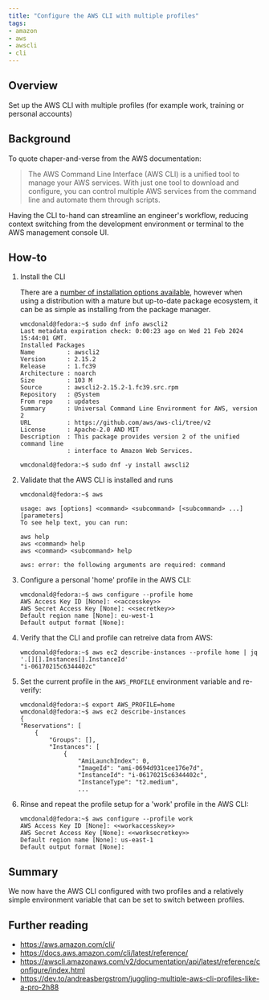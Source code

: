 ```yaml
---
title: "Configure the AWS CLI with multiple profiles"
tags:
- amazon
- aws
- awscli
- cli
---
```


## Overview
Set up the AWS CLI with multiple profiles (for example work, training or personal accounts)

## Background
To quote chaper-and-verse from the AWS documentation:

> The AWS Command Line Interface (AWS CLI) is a unified tool to manage your AWS services. With just one tool to download and configure, you can control multiple AWS services from the command line and automate them through scripts.

Having the CLI to-hand can streamline an engineer's workflow, reducing context switching from the development environment or terminal to the AWS management console UI.

## How-to
1. Install the CLI

    There are a [number of installation options available](https://docs.aws.amazon.com/cli/latest/userguide/getting-started-install.html), however when using a distribution with a mature but up-to-date package ecosystem, it can be as simple as installing from the package manager.

    ```shell
    wmcdonald@fedora:~$ sudo dnf info awscli2
    Last metadata expiration check: 0:00:23 ago on Wed 21 Feb 2024 15:44:01 GMT.
    Installed Packages
    Name         : awscli2
    Version      : 2.15.2
    Release      : 1.fc39
    Architecture : noarch
    Size         : 103 M
    Source       : awscli2-2.15.2-1.fc39.src.rpm
    Repository   : @System
    From repo    : updates
    Summary      : Universal Command Line Environment for AWS, version 2
    URL          : https://github.com/aws/aws-cli/tree/v2
    License      : Apache-2.0 AND MIT
    Description  : This package provides version 2 of the unified command line
                 : interface to Amazon Web Services.

    wmcdonald@fedora:~$ sudo dnf -y install awscli2
    ```

2. Validate that the AWS CLI is installed and runs

    ```shell
    wmcdonald@fedora:~$ aws
    
    usage: aws [options] <command> <subcommand> [<subcommand> ...] [parameters]
    To see help text, you can run:

    aws help
    aws <command> help
    aws <command> <subcommand> help

    aws: error: the following arguments are required: command
    ```

3. Configure a personal 'home' profile in the AWS CLI:

    ```shell
    wmcdonald@fedora:~$ aws configure --profile home
    AWS Access Key ID [None]: <<accesskey>>
    AWS Secret Access Key [None]: <<secretkey>>
    Default region name [None]: eu-west-1
    Default output format [None]: 
    ```

4. Verify that the CLI and profile can retreive data from AWS:

    ```shell
    wmcdonald@fedora:~$ aws ec2 describe-instances --profile home | jq '.[][].Instances[].InstanceId'
    "i-06170215c6344402c"
    ```

5. Set the current profile in the `AWS_PROFILE` environment variable and re-verify:

    ```shell
    wmcdonald@fedora:~$ export AWS_PROFILE=home
    wmcdonald@fedora:~$ aws ec2 describe-instances
    {
    "Reservations": [
        {
            "Groups": [],
            "Instances": [
                {
                    "AmiLaunchIndex": 0,
                    "ImageId": "ami-0694d931cee176e7d",
                    "InstanceId": "i-06170215c6344402c",
                    "InstanceType": "t2.medium",
                    ...
    ```

6. Rinse and repeat the profile setup for a 'work' profile in the AWS CLI:

    ```shell
    wmcdonald@fedora:~$ aws configure --profile work
    AWS Access Key ID [None]: <<workaccesskey>>
    AWS Secret Access Key [None]: <<worksecretkey>>
    Default region name [None]: us-east-1
    Default output format [None]: 
    ```

## Summary
We now have the AWS CLI configured with two profiles and a relatively simple environment variable that can be set to switch between profiles.

## Further reading
- https://aws.amazon.com/cli/
- https://docs.aws.amazon.com/cli/latest/reference/
- https://awscli.amazonaws.com/v2/documentation/api/latest/reference/configure/index.html
- https://dev.to/andreasbergstrom/juggling-multiple-aws-cli-profiles-like-a-pro-2h88
